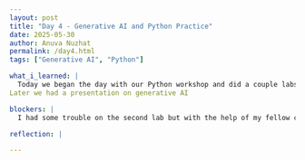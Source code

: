 ```yaml
--- 
layout: post
title: "Day 4 - Generative AI and Python Practice"
date: 2025-05-30
author: Anuva Nuzhat
permalink: /day4.html
tags: ["Generative AI", "Python"]

what_i_learned: |
  Today we began the day with our Python workshop and did a couple labs on writing file reports with different sets of data. 
Later we had a presentation on generative AI 

blockers: |
  I had some trouble on the second lab but with the help of my fellow cohorts I was able to fix my code and get it to compile.

reflection: |

---
```

